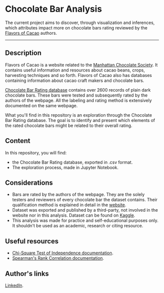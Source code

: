 # Chocolate Bar Analysis

The current project aims to discover, through visualization and inferences, which attributes impact more on chocolate bars rating reviewed by the [Flavors of Cacao](http://flavorsofcacao.com/) authors. 

---

## Description

Flavors of Cacao is a website related to the [Manhattan Chocolate Society](http://flavorsofcacao.com/mcs_index.html). It contains useful information and resources about cacao beans, crops, harvesting techniques and so forth. Flavors of Cacao also has databases containing information about cacao craft makers and chocolate bars.

[Chocolate Bar Rating database](http://flavorsofcacao.com/chocolate_database.html) contains over 2600 records of plain dark chocolate bars. These bars were tested and subsequently rated by the authors of the webpage. All the labeling and rating method is extensively documented on the same webpage.

What you'll find in this repository is an exploration through the Chocolate Bar Rating database. The goal is to identify and present which elements of the rated chocolate bars might be related to their overall rating.


## Content

In this repository, you will find:

- the Chocolate Bar Rating database, exported in .csv format.
- The exploration process, made in Jupyter Notebook.


## Considerations

- Bars are rated by the authors of the webpage. They are the solely testers and reviewers of every chocolate bar the dataset contains. Their qualification method is explained in detail in the [website](http://flavorsofcacao.com/review_guide.html). 
- Dataset was exported and published by a third-party, not involved in the website nor in this analysis. Dataset can be found on [Kaggle](https://www.kaggle.com/datasets/nyagami/chocolate-bar-ratings-2022).
- This analysis was made for practice and self-educational purposes only. It shouldn't be used as an academic, research or citing resource.


## Useful resources

- [Chi-Square Test of Independence documentation](https://online.stat.psu.edu/stat500/lesson/8/8.1).
- [Spearman's Rank Correlation documentation](http://sites.utexas.edu/sos/guided/inferential/numeric/bivariate/rankcor/).


## Author's links
[LinkedIn](https://www.linkedin.com/in/sebastian-rodriguez-santander/).
